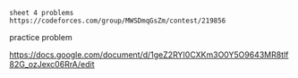 ```
sheet 4 problems
https://codeforces.com/group/MWSDmqGsZm/contest/219856
```

practice problem 

https://docs.google.com/document/d/1geZ2RYI0CXKm3O0Y5O9643MR8tlf82G_ozJexc06RrA/edit